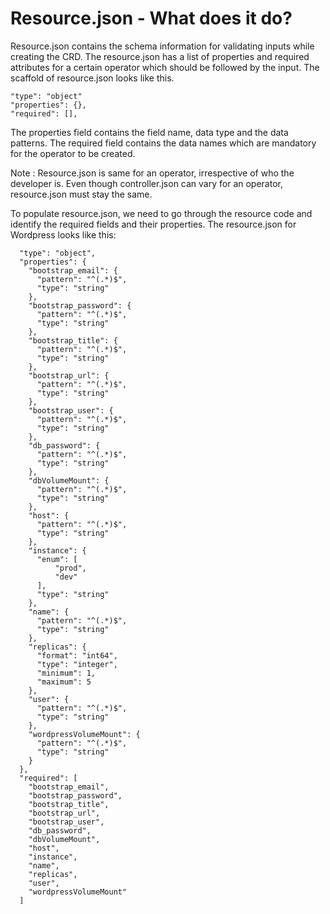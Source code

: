 # Resource.json - What does it do?

Resource.json contains the schema information for validating inputs while creating the CRD. The resource.json has a list of properties and required attributes for a certain operator which should be followed by the input. The scaffold of resource.json looks like this.

    "type": "object"
    "properties": {},
    "required": [],

The properties field contains the field name, data type and the data patterns. The required field contains the data names which are mandatory for the operator to be created.

Note : Resource.json is same for an operator, irrespective of who the developer is. Even though controller.json can vary for an operator, resource.json must stay the same.

To populate resource.json, we need to go through the resource code and identify the required fields and their properties.
The resource.json for Wordpress looks like this:

```
  "type": "object",
  "properties": {
    "bootstrap_email": {
      "pattern": "^(.*)$",
      "type": "string"
    },
    "bootstrap_password": {
      "pattern": "^(.*)$",
      "type": "string"
    },
    "bootstrap_title": {
      "pattern": "^(.*)$",
      "type": "string"
    },
    "bootstrap_url": {
      "pattern": "^(.*)$",
      "type": "string"
    },
    "bootstrap_user": {
      "pattern": "^(.*)$",
      "type": "string"
    },
    "db_password": {
      "pattern": "^(.*)$",
      "type": "string"
    },
    "dbVolumeMount": {
      "pattern": "^(.*)$",
      "type": "string"
    },
    "host": {
      "pattern": "^(.*)$",
      "type": "string"
    },
    "instance": {
      "enum": [
          "prod",
          "dev"
      ],
      "type": "string"
    },
    "name": {
      "pattern": "^(.*)$",
      "type": "string"
    },
    "replicas": {
      "format": "int64",
      "type": "integer",
      "minimum": 1,
      "maximum": 5
    },
    "user": {
      "pattern": "^(.*)$",
      "type": "string"
    },
    "wordpressVolumeMount": {
      "pattern": "^(.*)$",
      "type": "string"
    }
  },
  "required": [
    "bootstrap_email",
    "bootstrap_password",
    "bootstrap_title",
    "bootstrap_url",
    "bootstrap_user",
    "db_password",
    "dbVolumeMount",
    "host",
    "instance",
    "name",
    "replicas",
    "user",
    "wordpressVolumeMount"
  ]
```
